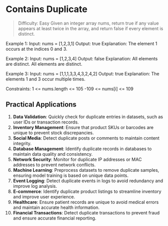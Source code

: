 # Contains Duplicate
> Difficulty: Easy
Given an integer array nums, return true if any value appears at least twice in the array, and return false if every element is distinct.

 

Example 1:
Input: nums = [1,2,3,1]
Output: true
Explanation: The element 1 occurs at the indices 0 and 3.

Example 2:
Input: nums = [1,2,3,4]
Output: false
Explanation: All elements are distinct.
All elements are distinct.

Example 3:
Input: nums = [1,1,1,3,3,4,3,2,4,2]
Output: true
Explanation: The elements 1 and 3 occur multiple times.

Constraints:
1 <= nums.length <= 105
-109 <= nums[i] <= 109

## Practical Applications
1. **Data Validation**: Quickly check for duplicate entries in datasets, such as user IDs or transaction records.
2. **Inventory Management**: Ensure that product SKUs or barcodes are unique to prevent stock discrepancies.
3. **Social Media**: Detect duplicate posts or comments to maintain content integrity.
4. **Database Management**: Identify duplicate records in databases to maintain data quality and consistency.
5. **Network Security**: Monitor for duplicate IP addresses or MAC addresses to prevent network conflicts.
6. **Machine Learning**: Preprocess datasets to remove duplicate samples, ensuring model training is based on unique data points.
7. **Event Logging**: Detect duplicate events in logs to avoid redundancy and improve log analysis.
8. **E-commerce**: Identify duplicate product listings to streamline inventory and improve user experience.
9. **Healthcare**: Ensure patient records are unique to avoid medical errors and maintain accurate health information.
10. **Financial Transactions**: Detect duplicate transactions to prevent fraud and ensure accurate financial reporting.